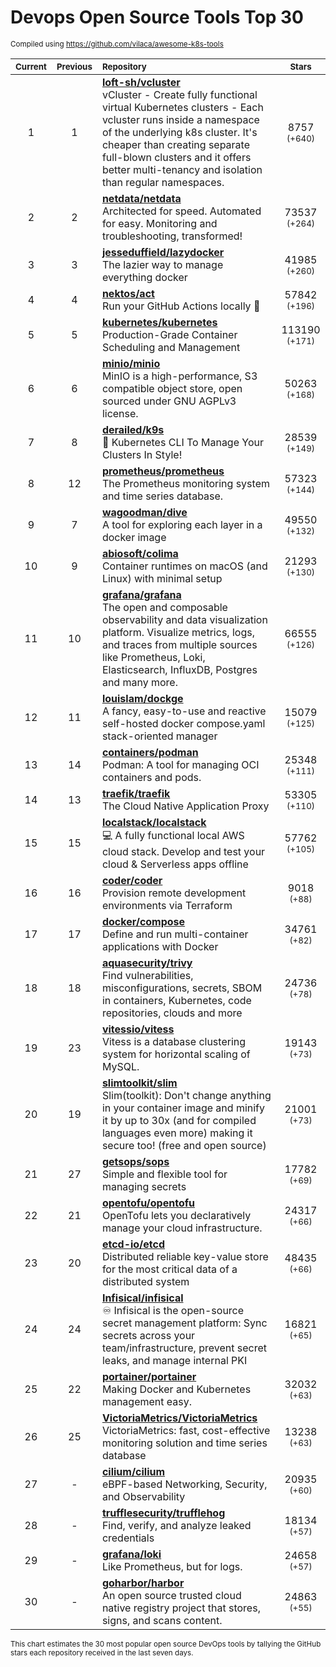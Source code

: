 # Devops Open Source Tools Top 30
<sup>Compiled using https://github.com/vilaca/awesome-k8s-tools</sup>
<div align="center">

|<sub>Current</sub>|<sub>Previous</sub>|<sub>Repository</sub>|<sub>Stars</sub>|
|:---:|:---:|:---|:---:|
|1|1|[**loft-sh/vcluster**](https://github.com/loft-sh/vcluster)<br/>vCluster - Create fully functional virtual Kubernetes clusters - Each vcluster runs inside a namespace of the underlying k8s cluster. It's cheaper than creating separate full-blown clusters and it offers better multi-tenancy and isolation than regular namespaces.|8757 <sup>(+640)</sup>|
|2|2|[**netdata/netdata**](https://github.com/netdata/netdata)<br/>Architected for speed. Automated for easy. Monitoring and troubleshooting, transformed!|73537 <sup>(+264)</sup>|
|3|3|[**jesseduffield/lazydocker**](https://github.com/jesseduffield/lazydocker)<br/>The lazier way to manage everything docker|41985 <sup>(+260)</sup>|
|4|4|[**nektos/act**](https://github.com/nektos/act)<br/>Run your GitHub Actions locally 🚀|57842 <sup>(+196)</sup>|
|5|5|[**kubernetes/kubernetes**](https://github.com/kubernetes/kubernetes)<br/>Production-Grade Container Scheduling and Management|113190 <sup>(+171)</sup>|
|6|6|[**minio/minio**](https://github.com/minio/minio)<br/>MinIO is a high-performance, S3 compatible object store, open sourced under GNU AGPLv3 license.|50263 <sup>(+168)</sup>|
|7|8|[**derailed/k9s**](https://github.com/derailed/k9s)<br/>🐶 Kubernetes CLI To Manage Your Clusters In Style!|28539 <sup>(+149)</sup>|
|8|12|[**prometheus/prometheus**](https://github.com/prometheus/prometheus)<br/>The Prometheus monitoring system and time series database.|57323 <sup>(+144)</sup>|
|9|7|[**wagoodman/dive**](https://github.com/wagoodman/dive)<br/>A tool for exploring each layer in a docker image|49550 <sup>(+132)</sup>|
|10|9|[**abiosoft/colima**](https://github.com/abiosoft/colima)<br/>Container runtimes on macOS (and Linux) with minimal setup|21293 <sup>(+130)</sup>|
|11|10|[**grafana/grafana**](https://github.com/grafana/grafana)<br/>The open and composable observability and data visualization platform. Visualize metrics, logs, and traces from multiple sources like Prometheus, Loki, Elasticsearch, InfluxDB, Postgres and many more. |66555 <sup>(+126)</sup>|
|12|11|[**louislam/dockge**](https://github.com/louislam/dockge)<br/>A fancy, easy-to-use and reactive self-hosted docker compose.yaml stack-oriented manager|15079 <sup>(+125)</sup>|
|13|14|[**containers/podman**](https://github.com/containers/podman)<br/>Podman: A tool for managing OCI containers and pods.|25348 <sup>(+111)</sup>|
|14|13|[**traefik/traefik**](https://github.com/traefik/traefik)<br/>The Cloud Native Application Proxy|53305 <sup>(+110)</sup>|
|15|15|[**localstack/localstack**](https://github.com/localstack/localstack)<br/>💻 A fully functional local AWS cloud stack. Develop and test your cloud & Serverless apps offline|57762 <sup>(+105)</sup>|
|16|16|[**coder/coder**](https://github.com/coder/coder)<br/>Provision remote development environments via Terraform|9018 <sup>(+88)</sup>|
|17|17|[**docker/compose**](https://github.com/docker/compose)<br/>Define and run multi-container applications with Docker|34761 <sup>(+82)</sup>|
|18|18|[**aquasecurity/trivy**](https://github.com/aquasecurity/trivy)<br/>Find vulnerabilities, misconfigurations, secrets, SBOM in containers, Kubernetes, code repositories, clouds and more|24736 <sup>(+78)</sup>|
|19|23|[**vitessio/vitess**](https://github.com/vitessio/vitess)<br/>Vitess is a database clustering system for horizontal scaling of MySQL.|19143 <sup>(+73)</sup>|
|20|19|[**slimtoolkit/slim**](https://github.com/slimtoolkit/slim)<br/>Slim(toolkit): Don't change anything in your container image and minify it by up to 30x (and for compiled languages even more) making it secure too! (free and open source)|21001 <sup>(+73)</sup>|
|21|27|[**getsops/sops**](https://github.com/getsops/sops)<br/>Simple and flexible tool for managing secrets|17782 <sup>(+69)</sup>|
|22|21|[**opentofu/opentofu**](https://github.com/opentofu/opentofu)<br/>OpenTofu lets you declaratively manage your cloud infrastructure.|24317 <sup>(+66)</sup>|
|23|20|[**etcd-io/etcd**](https://github.com/etcd-io/etcd)<br/>Distributed reliable key-value store for the most critical data of a distributed system|48435 <sup>(+66)</sup>|
|24|24|[**Infisical/infisical**](https://github.com/Infisical/infisical)<br/>♾ Infisical is the open-source secret management platform: Sync secrets across your team/infrastructure, prevent secret leaks, and manage internal PKI|16821 <sup>(+65)</sup>|
|25|22|[**portainer/portainer**](https://github.com/portainer/portainer)<br/>Making Docker and Kubernetes management easy.|32032 <sup>(+63)</sup>|
|26|25|[**VictoriaMetrics/VictoriaMetrics**](https://github.com/VictoriaMetrics/VictoriaMetrics)<br/>VictoriaMetrics: fast, cost-effective monitoring solution and time series database|13238 <sup>(+63)</sup>|
|27|-|[**cilium/cilium**](https://github.com/cilium/cilium)<br/>eBPF-based Networking, Security, and Observability|20935 <sup>(+60)</sup>|
|28|-|[**trufflesecurity/trufflehog**](https://github.com/trufflesecurity/trufflehog)<br/>Find, verify, and analyze leaked credentials|18134 <sup>(+57)</sup>|
|29|-|[**grafana/loki**](https://github.com/grafana/loki)<br/>Like Prometheus, but for logs.|24658 <sup>(+57)</sup>|
|30|-|[**goharbor/harbor**](https://github.com/goharbor/harbor)<br/>An open source trusted cloud native registry project that stores, signs, and scans content.|24863 <sup>(+55)</sup>|


</div>

<sub>This chart estimates the 30 most popular open source DevOps tools by tallying the GitHub stars each repository received in the last seven days.</sub>
